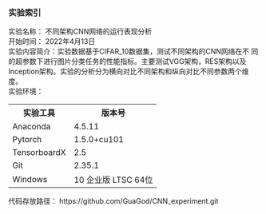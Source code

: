 ### 实验索引
实验名称： 不同架构CNN网络的运行表现分析 </br>
开始时间： 2022年4月13日    </br>
实验内容简介：实验数据基于CIFAR_10数据集，测试不同架构的CNN网络在不
同的超参数下进行图片分类任务的性能指标。主要测试VGG架构，RES架构以及
Inception架构。实验的分析分为横向对比不同架构和纵向对比不同参数两个维度。 </br>
实验环境：
<table>
    <tr>
        <th>实验工具</th>
        <th>版本号</th>
    </tr>   
    <tr>
        <td>Anaconda</td>
        <td>4.5.11</td>
    </tr>
    <tr>
        <td>Pytorch</td>
        <td>1.5.0+cu101</td>
    </tr>
    <tr>
        <td>TensorboardX</td>
        <td>2.5</td>
    </tr>
    <tr>
        <td>Git</td>
        <td>2.35.1</td>
    </tr>
    <tr>
        <td>Windows</td>
        <td>10 企业版 LTSC 64位</td>
    </tr>
</table>
代码存放路径： https://github.com/GuaGod/CNN_experiment.git